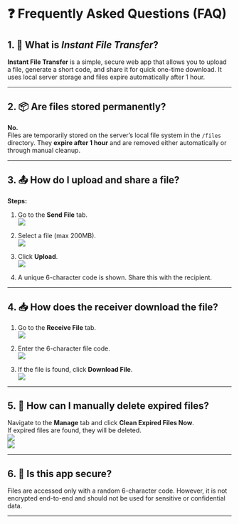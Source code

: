 # ❓ Frequently Asked Questions (FAQ)

## 1. 🧠 What is *Instant File Transfer*?

**Instant File Transfer** is a simple, secure web app that allows you to upload a file, generate a short code, and share it for quick one-time download. It uses local server storage and files expire automatically after 1 hour.

---

## 2. 📦 Are files stored permanently?

**No.**  
Files are temporarily stored on the server’s local file system in the `/files` directory. They **expire after 1 hour** and are removed either automatically or through manual cleanup.

---

## 3. 📤 How do I upload and share a file?

**Steps:**

1. Go to the **Send File** tab.  
   ![](./Step%20(1).png)

2. Select a file (max 200MB).  
   ![](./Step%20(2).png)

3. Click **Upload**.  
   ![](./Step%20(3).png)

4. A unique 6-character code is shown. Share this with the recipient.

---

## 4. 📥 How does the receiver download the file?

1. Go to the **Receive File** tab.  
   ![](./Step%20(4).png)

2. Enter the 6-character file code.  
   ![](./Step%20(5).png)

3. If the file is found, click **Download File**.  
   ![](./Step%20(5).png)

---

## 5. 🧹 How can I manually delete expired files?

Navigate to the **Manage** tab and click **Clean Expired Files Now**.  
If expired files are found, they will be deleted.  
![](./Step%20(6).png)  
![](./Step%20(7).png)

---

## 6. 🔐 Is this app secure?

Files are accessed only with a random 6-character code. However, it is not encrypted end-to-end and should not be used for sensitive or confidential data.

---
